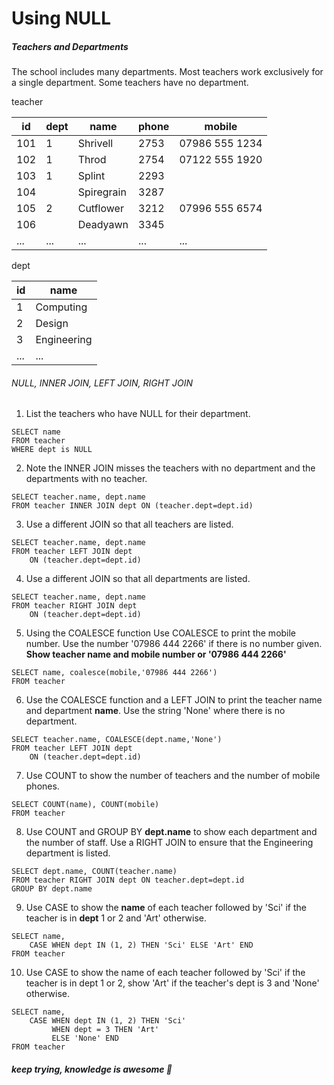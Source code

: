 # Using NULL

##### Teachers and Departments

The school includes many departments. Most teachers work exclusively for a single department. Some teachers have no department.


teacher

|id | dept | name | phone | mobile |
|--|--|--|--|--|
|101 | 1 | Shrivell | 2753 | 07986 555 1234 |
|102 | 1 | Throd  | 2754  | 07122 555 1920 |
|103 | 1 | Splint | 2293 |  |
|104 | 	 | Spiregrain | 3287 | | 
|105 | 2 | 	Cutflower | 3212 | 07996 555 6574 |
|106 | 	 | Deadyawn | 3345 | |
|...|...|...|...|...|

dept

|id | name|
|--|--|
|1 | Computing|
|2 | Design|
|3 | Engineering|
|...|...|

###### NULL, INNER JOIN, LEFT JOIN, RIGHT JOIN

1. List the teachers who have NULL for their department.

```
SELECT name 
FROM teacher 
WHERE dept is NULL
```

2. Note the INNER JOIN misses the teachers with no department and the departments with no teacher.

```
SELECT teacher.name, dept.name
FROM teacher INNER JOIN dept ON (teacher.dept=dept.id)
```

3. Use a different JOIN so that all teachers are listed.

```
SELECT teacher.name, dept.name
FROM teacher LEFT JOIN dept
    ON (teacher.dept=dept.id)
```

4. Use a different JOIN so that all departments are listed.

```
SELECT teacher.name, dept.name
FROM teacher RIGHT JOIN dept
    ON (teacher.dept=dept.id)
```


5. Using the COALESCE function
Use COALESCE to print the mobile number. Use the number '07986 444 2266' if there is no number given. **Show teacher name and mobile number or '07986 444 2266'**

```
SELECT name, coalesce(mobile,'07986 444 2266') 
FROM teacher
```

6. Use the COALESCE function and a LEFT JOIN to print the teacher name and department **name**. Use the string 'None' where there is no department.

```
SELECT teacher.name, COALESCE(dept.name,'None')
FROM teacher LEFT JOIN dept
    ON (teacher.dept=dept.id)
```

7. Use COUNT to show the number of teachers and the number of mobile phones.

```
SELECT COUNT(name), COUNT(mobile) 
FROM teacher
```

8. Use COUNT and GROUP BY **dept.name** to show each department and the number of staff. Use a RIGHT JOIN to ensure that the Engineering department is listed.

```
SELECT dept.name, COUNT(teacher.name) 
FROM teacher RIGHT JOIN dept ON teacher.dept=dept.id 
GROUP BY dept.name
```

9. Use CASE to show the **name** of each teacher followed by 'Sci' if the teacher is in **dept** 1 or 2 and 'Art' otherwise.

```
SELECT name, 
    CASE WHEN dept IN (1, 2) THEN 'Sci' ELSE 'Art' END 
FROM teacher
```

10. Use CASE to show the name of each teacher followed by 'Sci' if the teacher is in dept 1 or 2, show 'Art' if the teacher's dept is 3 and 'None' otherwise.

```
SELECT name, 
    CASE WHEN dept IN (1, 2) THEN 'Sci' 
         WHEN dept = 3 THEN 'Art' 
         ELSE 'None' END 
FROM teacher
```

##### *keep trying, knowledge is awesome*  :facepunch: